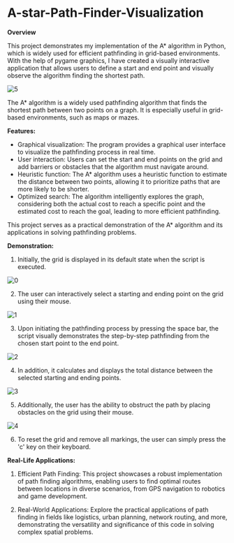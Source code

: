 # A-star-Path-Finder-Visualization

**Overview**

This project demonstrates my implementation of the A* algorithm in Python, which is widely used for efficient pathfinding in grid-based environments. With the help of pygame graphics, I have created a visually interactive application that allows users to define a start and end point and visually observe the algorithm finding the shortest path.

![5](https://github.com/yaaaash/A-star-Path-Finder-Visualization/assets/87315730/f6871cc0-4824-4c9c-a07d-121f5ebb795e)


The A* algorithm is a widely used pathfinding algorithm that finds the shortest path between two points on a graph. It is especially useful in grid-based environments, such as maps or mazes.

**Features:**
- Graphical visualization: The program provides a graphical user interface to visualize the pathfinding process in real time.
- User interaction: Users can set the start and end points on the grid and add barriers or obstacles that the algorithm must navigate around.
- Heuristic function: The A* algorithm uses a heuristic function to estimate the distance between two points, allowing it to prioritize paths that are more likely to be shorter.
- Optimized search: The algorithm intelligently explores the graph, considering both the actual cost to reach a specific point and the estimated cost to reach the goal, leading to more efficient pathfinding.

This project serves as a practical demonstration of the A* algorithm and its applications in solving pathfinding problems.

**Demonstration:**

1. Initially, the grid is displayed in its default state when the script is executed.
   
![0](https://github.com/yaaaash/A-star-Path-Finder-Visualization/assets/87315730/46242e36-7a62-4fef-a848-67bd8b71b285)


2. The user can interactively select a starting and ending point on the grid using their mouse.
   
![1](https://github.com/yaaaash/A-star-Path-Finder-Visualization/assets/87315730/ed1419ef-85b8-439c-a818-1d9e738f0f6d)

3. Upon initiating the pathfinding process by pressing the space bar, the script visually demonstrates the step-by-step pathfinding from the chosen start point to the end point.
   
![2](https://github.com/yaaaash/A-star-Path-Finder-Visualization/assets/87315730/1601689e-1320-4255-8551-e19c13ac1e78)

4. In addition, it calculates and displays the total distance between the selected starting and ending points.
   
![3](https://github.com/yaaaash/A-star-Path-Finder-Visualization/assets/87315730/c19a64c2-8c78-403a-94f1-74b29c8893af)

   
5. Additionally, the user has the ability to obstruct the path by placing obstacles on the grid using their mouse.
    
![4](https://github.com/yaaaash/A-star-Path-Finder-Visualization/assets/87315730/9d5e3f16-8d9b-480d-84a0-77026ad2f7b7)


6. To reset the grid and remove all markings, the user can simply press the 'c' key on their keyboard.

**Real-Life Applications:**

1. Efficient Path Finding: This project showcases a robust implementation of path finding algorithms, enabling users to find optimal routes between locations in diverse scenarios, from GPS navigation to robotics and game development.
   
2. Real-World Applications: Explore the practical applications of path finding in fields like logistics, urban planning, network routing, and more, demonstrating the versatility and significance of this code in solving complex spatial problems.

